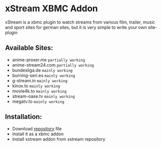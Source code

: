 # xStream XBMC Addon
xStream is a xbmc plugin to watch streams from various film, trailer, music and sport sites for german sites, but it is very simple to write your own site-plugin
## Available Sites:
* anime-proxer.me `partially working`
* anime-stream24.com `partially working`
* bundesliga.de `mainly working`
* burning-seri.es `mainly working`
* g-stream.in `mainly working`
* kinox.to `mainly working`
* movie4k.to `mainly working`
* stream-oase.tv `mainly working`
* megatv.to `mainly working`

## Installation:
* Download [repository](https://content.wuala.com/contents/Lynx187/xStream/repository.xstream/repository.xstream.zip/?dl=1) file
* Install it as a xbmc addon
* Install xstream addon from xstream repository
